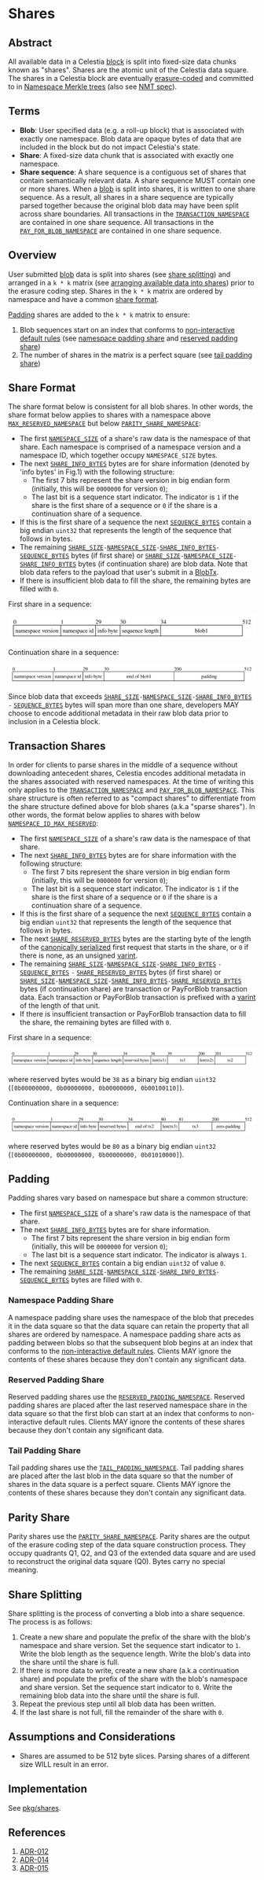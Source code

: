 # Shares

<!-- toc -->

## Abstract

All available data in a Celestia [block](./data_structures.md#block) is split into fixed-size data chunks known as "shares". Shares are the atomic unit of the Celestia data square. The shares in a Celestia block are eventually [erasure-coded](./data_structures.md#erasure-coding) and committed to in [Namespace Merkle trees](./data_structures.md#namespace-merkle-tree) (also see [NMT spec](https://github.com/celestiaorg/nmt/blob/master/docs/spec/nmt.md)).

## Terms

- **Blob**: User specified data (e.g. a roll-up block) that is associated with exactly one namespace. Blob data are opaque bytes of data that are included in the block but do not impact Celestia's state.
- **Share**: A fixed-size data chunk that is associated with exactly one namespace.
- **Share sequence**: A share sequence is a contiguous set of shares that contain semantically relevant data. A share sequence MUST contain one or more shares. When a [blob](../../../x/blob/README.md) is split into shares, it is written to one share sequence. As a result, all shares in a share sequence are typically parsed together because the original blob data may have been split across share boundaries. All transactions in the [`TRANSACTION_NAMESPACE`](./consensus.md#reserved-namespaces) are contained in one share sequence. All transactions in the [`PAY_FOR_BLOB_NAMESPACE`](./consensus.md#reserved-namespaces) are contained in one share sequence.

## Overview

User submitted [blob](../../../x/blob/README.md) data is split into shares (see [share splitting](#share-splitting)) and arranged in a `k * k` matrix (see [arranging available data into shares](./data_structures.md#arranging-available-data-into-shares)) prior to the erasure coding step. Shares in the `k * k` matrix are ordered by namespace and have a common [share format](#share-format).

[Padding](#padding) shares are added to the `k * k` matrix to ensure:

1. Blob sequences start on an index that conforms to [non-interactive default rules](../rationale/data_square_layout.md#non-interactive-default-rules) (see [namespace padding share](#namespace-padding-share) and [reserved padding share](#reserved-padding-share))
1. The number of shares in the matrix is a perfect square (see [tail padding share](#tail-padding-share))

## Share Format

The share format below is consistent for all blob shares. In other words, the share format below applies to shares with a namespace above [`MAX_RESERVED_NAMESPACE`](./consensus.md#reserved-namespaces) but below [`PARITY_SHARE_NAMESPACE`](./consensus.md#reserved-namespaces):

- The first [`NAMESPACE_SIZE`](./consensus.md#constants) of a share's raw data is the namespace of that share. Each namespace is comprised  of a namespace version and a namespace ID, which together occupy `NAMESPACE_SIZE` bytes.
- The next [`SHARE_INFO_BYTES`](./consensus.md#constants) bytes are for share information (denoted by 'info bytes' in Fig.1) with the following structure:
  - The first 7 bits represent the share version in big endian form (initially, this will be `0000000` for version `0`);
  - The last bit is a sequence start indicator. The indicator is `1` if the share is the first share of a sequence or `0` if the share is a continuation share of a sequence.
- If this is the first share of a sequence the next [`SEQUENCE_BYTES`](./consensus.md#constants) contain a big endian `uint32` that represents the length of the sequence that follows in bytes.
- The remaining [`SHARE_SIZE`](./consensus.md#constants)`-`[`NAMESPACE_SIZE`](./consensus.md#constants)`-`[`SHARE_INFO_BYTES`](./consensus.md#constants)`-`[`SEQUENCE_BYTES`](./consensus.md#constants) bytes (if first share) or [`SHARE_SIZE`](./consensus.md#constants)`-`[`NAMESPACE_SIZE`](./consensus.md#constants)`-`[`SHARE_INFO_BYTES`](./consensus.md#constants) bytes (if continuation share) are blob data. Note that blob data refers to the payload that user's submit in a [BlobTx](../../../x/blob/README.md).
- If there is insufficient blob data to fill the share, the remaining bytes are filled with `0`.

First share in a sequence:

![fig: share start](./figures/share_start.svg)

Continuation share in a sequence:

![fig: share continuation](./figures/share_continuation.svg)

Since blob data that exceeds [`SHARE_SIZE`](./consensus.md#constants)`-`[`NAMESPACE_SIZE`](./consensus.md#constants)`-`[`SHARE_INFO_BYTES`](./consensus.md#constants) `-` [`SEQUENCE_BYTES`](./consensus.md#constants) bytes will span more than one share, developers MAY choose to encode additional metadata in their raw blob data prior to inclusion in a Celestia block.

## Transaction Shares

In order for clients to parse shares in the middle of a sequence without downloading antecedent shares, Celestia encodes additional metadata in the shares associated with reserved namespaces. At the time of writing this only applies to the [`TRANSACTION_NAMESPACE`](./consensus.md#reserved-namespaces) and [`PAY_FOR_BLOB_NAMESPACE`](./consensus.md#reserved-namespaces). This share structure is often referred to as "compact shares" to differentiate from the share structure defined above for blob shares (a.k.a "sparse shares"). In other words, the format below applies to shares with below [`NAMESPACE_ID_MAX_RESERVED`](./consensus.md#reserved-namespaces):

- The first [`NAMESPACE_SIZE`](./consensus.md#constants) of a share's raw data is the namespace of that share.
- The next [`SHARE_INFO_BYTES`](./consensus.md#constants) bytes are for share information with the following structure:
  - The first 7 bits represent the share version in big endian form (initially, this will be `0000000` for version `0`);
  - The last bit is a sequence start indicator. The indicator is `1` if the share is the first share of a sequence or `0` if the share is a continuation share of a sequence.
- If this is the first share of a sequence the next [`SEQUENCE_BYTES`](./consensus.md#constants) contain a big endian `uint32` that represents the length of the sequence that follows in bytes.
- The next [`SHARE_RESERVED_BYTES`](./consensus.md#constants) bytes are the starting byte of the length of the [canonically serialized](./consensus.md#serialization) first request that starts in the share, or `0` if there is none, as an unsigned [varint](https://developers.google.com/protocol-buffers/docs/encoding).
- The remaining [`SHARE_SIZE`](./consensus.md#constants)`-`[`NAMESPACE_SIZE`](./consensus.md#constants)`-`[`SHARE_INFO_BYTES`](./consensus.md#constants) `-` [`SEQUENCE_BYTES`](./consensus.md#constants) `-` [`SHARE_RESERVED_BYTES`](./consensus.md#constants) bytes (if first share) or [`SHARE_SIZE`](./consensus.md#constants)`-`[`NAMESPACE_SIZE`](./consensus.md#constants)`-`[`SHARE_INFO_BYTES`](./consensus.md#constants)`-`[`SHARE_RESERVED_BYTES`](./consensus.md#constants) bytes (if continuation share) are transaction or PayForBlob transaction data. Each transaction or PayForBlob transaction is prefixed with a [varint](https://developers.google.com/protocol-buffers/docs/encoding) of the length of that unit.
- If there is insufficient transaction or PayForBlob transaction data to fill the share, the remaining bytes are filled with `0`.

First share in a sequence:

![fig: transaction share start](./figures/transaction_share_start.svg)

where reserved bytes would be `38` as a binary big endian `uint32` (`[0b00000000, 0b00000000, 0b00000000, 0b00100110]`).

Continuation share in a sequence:

![fig: transaction share continuation](./figures/transaction_share_continuation.svg)

where reserved bytes would be `80` as a binary big endian `uint32` (`[0b00000000, 0b00000000, 0b00000000, 0b01010000]`).

## Padding

Padding shares vary based on namespace but share a common structure:

- The first [`NAMESPACE_SIZE`](./consensus.md#constants) of a share's raw data is the namespace of that share.
- The next [`SHARE_INFO_BYTES`](./consensus.md#constants) bytes are for share information.
  - The first 7 bits represent the share version in big endian form (initially, this will be `0000000` for version `0`);
  - The last bit is a sequence start indicator. The indicator is always `1`.
- The next [`SEQUENCE_BYTES`](./consensus.md#constants) contain a big endian `uint32` of value `0`.
- The remaining [`SHARE_SIZE`](./consensus.md#constants)`-`[`NAMESPACE_SIZE`](./consensus.md#constants)`-`[`SHARE_INFO_BYTES`](./consensus.md#constants)`-`[`SEQUENCE_BYTES`](./consensus.md#constants) bytes are filled with `0`.

### Namespace Padding Share

A namespace padding share uses the namespace of the blob that precedes it in the data square so that the data square can retain the property that all shares are ordered by namespace.
A namespace padding share acts as padding between blobs so that the subsequent blob begins at an index that conforms to the [non-interactive default rules](../rationale/data_square_layout.md#non-interactive-default-rules). Clients MAY ignore the contents of these shares because they don't contain any significant data.

### Reserved Padding Share

Reserved padding shares use the [`RESERVED_PADDING_NAMESPACE`](./consensus.md#constants). Reserved padding shares are placed after the last reserved namespace share in the data square so that the first blob can start at an index that conforms to non-interactive default rules. Clients MAY ignore the contents of these shares because they don't contain any significant data.

### Tail Padding Share

Tail padding shares use the [`TAIL_PADDING_NAMESPACE`](./consensus.md#constants). Tail padding shares are placed after the last blob in the data square so that the number of shares in the data square is a perfect square. Clients MAY ignore the contents of these shares because they don't contain any significant data.

## Parity Share

Parity shares use the [`PARITY_SHARE_NAMESPACE`](./consensus.md#constants). Parity shares are the output of the erasure coding step of the data square construction process. They occupy quadrants Q1, Q2, and Q3 of the extended data square and are used to reconstruct the original data square (Q0). Bytes carry no special meaning.

## Share Splitting

Share splitting is the process of converting a blob into a share sequence. The process is as follows:

1. Create a new share and populate the prefix of the share with the blob's namespace and share version. Set the sequence start indicator to `1`. Write the blob length as the sequence length. Write the blob's data into the share until the share is full.
1. If there is more data to write, create a new share (a.k.a continuation share) and populate the prefix of the share with the blob's namespace and share version. Set the sequence start indicator to `0`. Write the remaining blob data into the share until the share is full.
1. Repeat the previous step until all blob data has been written.
1. If the last share is not full, fill the remainder of the share with `0`.

## Assumptions and Considerations

- Shares are assumed to be 512 byte slices. Parsing shares of a different size WILL result in an error.

## Implementation

See [pkg/shares](../../../pkg/shares).

## References

1. [ADR-012](../../../docs/architecture/adr-012-sequence-length-encoding.md)
1. [ADR-014](../../../docs/architecture/adr-014-versioned-namespaces.md)
1. [ADR-015](../../../docs/architecture/adr-015-namespace-id-size.md)
